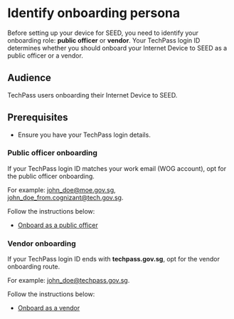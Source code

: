 # Identify onboarding persona

Before setting up your device for SEED, you need to identify your onboarding role: **public officer** or **vendor**. Your TechPass login ID determines whether you should onboard your Internet Device to SEED as a public officer or a vendor.


## Audience

TechPass users onboarding their Internet Device to SEED.

## Prerequisites

- Ensure you have your TechPass login details.


### Public officer onboarding

If your TechPass login ID matches your work email (WOG account), opt for the public officer onboarding.

For example: john_doe@moe.gov.sg, john_doe_from.cognizant@tech.gov.sg.

Follow the instructions below:

- [Onboard as a public officer](/onboard-device/public-officer)


### Vendor onboarding

If your TechPass login ID ends with **techpass.gov.sg**, opt for the vendor onboarding route.


For example: john_doe@techpass.gov.sg.

Follow the instructions below:

- [Onboard as a vendor](/onboard-device/vendor)